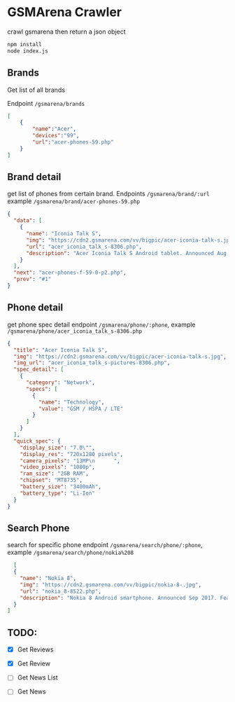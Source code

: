 # GSMArena Crawler
crawl gsmarena then return a json object

```bash
npm install
node index.js
```


## Brands
Get list of all brands

Endpoint ```/gsmarena/brands```


```json
[
    {
        "name":"Acer",
        "devices":"99",
        "url":"acer-phones-59.php"
    }
]
```

## Brand detail
get list of phones from certain brand.
Endpoints ``/gsmarena/brand/:url``
example ``/gsmarena/brand/acer-phones-59.php``
```json
{
  "data": [
    {
      "name": "Iconia Talk S",
      "img": "https://cdn2.gsmarena.com/vv/bigpic/acer-iconia-talk-s.jpg",
      "url": "acer_iconia_talk_s-8306.php",
      "description": "Acer Iconia Talk S Android tablet. Announced Aug 2016. Features 7.0″ IPS LCD display, MT8735 chipset, 13 MP primary camera, 2 MP front camera, 3400 mAh battery, 32 GB storage, 2 GB RAM."
    }
  ],
  "next": "acer-phones-f-59-0-p2.php",
  "prev": "#1"
}
```

## Phone detail
get phone spec detail
endpoint ``/gsmarena/phone/:phone``, example ``/gsmarena/phone/acer_iconia_talk_s-8306.php``

```json
{
  "title": "Acer Iconia Talk S",
  "img": "https://cdn2.gsmarena.com/vv/bigpic/acer-iconia-talk-s.jpg",
  "img_url": "acer_iconia_talk_s-pictures-8306.php",
  "spec_detail": [
    {
      "category": "Network",
      "specs": [
        {
          "name": "Technology",
          "value": "GSM / HSPA / LTE"
        }
      ]
    }
  ],
  "quick_spec": {
    "display_size": "7.0\"",
    "display_res": "720x1280 pixels",
    "camera_pixels": "13MP\n      ",
    "video_pixels": "1080p",
    "ram_size": "2GB RAM",
    "chipset": "MT8735",
    "battery_size": "3400mAh",
    "battery_type": "Li-Ion"
  }
}
```

## Search Phone
search for specific phone
endpoint ``/gsmarena/search/phone/:phone``, example ``/gsmarena/search/phone/nokia%208``

```json
  [
  {
    "name": "Nokia 8",
    "img": "https://cdn2.gsmarena.com/vv/bigpic/nokia-8-.jpg",
    "url": "nokia_8-8522.php",
    "description": "Nokia 8 Android smartphone. Announced Sep 2017. Features 5.3″ IPS LCD display, Snapdragon 835 chipset, Dual: 13 MP primary camera, 13 MP front camera, 3090 mAh battery, 128 GB storage, 6 GB RAM, IP54 certified, Corning Gorilla Glass 5."
  }
]
```

## TODO:
- [x] Get Reviews
- [x] Get Review
- [ ] Get News List
- [ ] Get News


